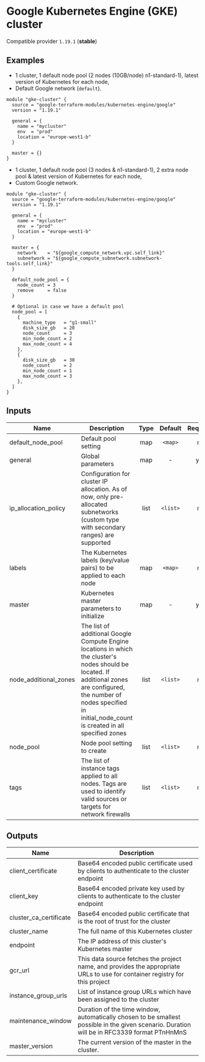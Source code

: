 # Google Kubernetes Engine (GKE) cluster

Compatible provider `1.19.1` (**stable**)

## Examples

* 1 cluster, 1 default node pool (2 nodes (10GB/node) n1-standard-1), latest version of Kubernetes for each node,
* Default Google network (`default`).

```hcl
module "gke-cluster" {
  source = "google-terraform-modules/kubernetes-engine/google"
  version = "1.19.1"

  general = {
    name = "mycluster"
    env  = "prod"
    location = "europe-west1-b"
  }

  master = {}
}
```

* 1 cluster, 1 default node pool (3 nodes & n1-standard-1), 2 extra node pool & latest version of Kubernetes for each node,
* Custom Google network.

```hcl
module "gke-cluster" {
  source = "google-terraform-modules/kubernetes-engine/google"
  version = "1.19.1"

  general = {
    name = "mycluster"
    env  = "prod"
    location = "europe-west1-b"
  }

  master = {
    network    = "${google_compute_network.vpc.self_link}"
    subnetwork = "${google_compute_subnetwork.subnetwork-tools.self_link}"
  }

  default_node_pool = {
    node_count = 3
    remove     = false
  }

  # Optional in case we have a default pool
  node_pool = [
    {
      machine_type   = "g1-small"
      disk_size_gb   = 20
      node_count     = 3
      min_node_count = 2
      max_node_count = 4
    },
    {
      disk_size_gb   = 30
      node_count     = 2
      min_node_count = 1
      max_node_count = 3
    },
  ]
}
```


## Inputs

| Name | Description | Type | Default | Required |
|------|-------------|:----:|:-----:|:-----:|
| default_node_pool | Default pool setting | map | `<map>` | no |
| general | Global parameters | map | - | yes |
| ip_allocation_policy | Configuration for cluster IP allocation. As of now, only pre-allocated subnetworks (custom type with secondary ranges) are supported | list | `<list>` | no |
| labels | The Kubernetes labels (key/value pairs) to be applied to each node | map | `<map>` | no |
| master | Kubernetes master parameters to initialize | map | - | yes |
| node_additional_zones | The list of additional Google Compute Engine locations in which the cluster's nodes should be located. If additional zones are configured, the number of nodes specified in initial_node_count is created in all specified zones | list | `<list>` | no |
| node_pool | Node pool setting to create | list | `<list>` | no |
| tags | The list of instance tags applied to all nodes. Tags are used to identify valid sources or targets for network firewalls | list | `<list>` | no |


## Outputs

| Name | Description |
|------|-------------|
| client_certificate | Base64 encoded public certificate used by clients to authenticate to the cluster endpoint |
| client_key | Base64 encoded private key used by clients to authenticate to the cluster endpoint |
| cluster_ca_certificate | Base64 encoded public certificate that is the root of trust for the cluster |
| cluster_name | The full name of this Kubernetes cluster |
| endpoint | The IP address of this cluster's Kubernetes master |
| gcr_url | This data source fetches the project name, and provides the appropriate URLs to use for container registry for this project |
| instance_group_urls | List of instance group URLs which have been assigned to the cluster |
| maintenance_window | Duration of the time window, automatically chosen to be smallest possible in the given scenario. Duration will be in RFC3339 format PTnHnMnS |
| master_version | The current version of the master in the cluster. |
